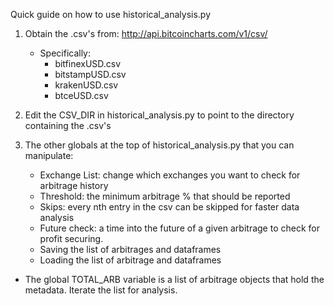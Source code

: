 Quick guide on how to use historical_analysis.py

1. Obtain the .csv's from: http://api.bitcoincharts.com/v1/csv/
    - Specifically:
        - bitfinexUSD.csv
        - bitstampUSD.csv
        - krakenUSD.csv
        - btceUSD.csv

2. Edit the CSV_DIR in historical_analysis.py to point to the directory
containing the .csv's

3. The other globals at the top of historical_analysis.py that you can manipulate:
    - Exchange List: change which exchanges you want to check for arbitrage history
    - Threshold: the minimum arbitrage % that should be reported
    - Skips: every nth entry in the csv can be skipped for faster data analysis
    - Future check: a time into the future of a given arbitrage to check for profit securing.
    - Saving the list of arbitrages and dataframes
    - Loading the list of arbitrage and dataframes


- The global TOTAL_ARB variable is a list of arbitrage objects that hold the metadata. Iterate the list for analysis.

